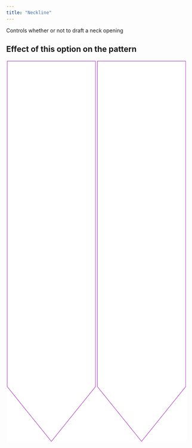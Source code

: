 ```yaml
---
title: "Neckline"
---
```


Controls whether or not to draft a neck opening

## Effect of this option on the pattern

![This image shows the effect of this option by superimposing several variants that have a different value for this option](walburga_neckline_sample.svg "Effect of this option on the pattern")
